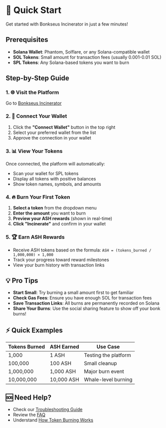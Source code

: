 # 🚀 Quick Start

Get started with Bonkseus Incinerator in just a few minutes!

## Prerequisites

- **Solana Wallet**: Phantom, Solflare, or any Solana-compatible wallet
- **SOL Tokens**: Small amount for transaction fees (usually 0.001-0.01 SOL)
- **SPL Tokens**: Any Solana-based tokens you want to burn

## Step-by-Step Guide

### 1. 🌐 Visit the Platform

Go to [Bonkseus Incinerator](https://solanatokensincinerator-evd2ucu25-devais-projects-c74be0cf.vercel.app)

### 2. 🔗 Connect Your Wallet

1. Click the **"Connect Wallet"** button in the top right
2. Select your preferred wallet from the list
3. Approve the connection in your wallet

### 3. 📊 View Your Tokens

Once connected, the platform will automatically:
- Scan your wallet for SPL tokens
- Display all tokens with positive balances
- Show token names, symbols, and amounts

### 4. 🔥 Burn Your First Token

1. **Select a token** from the dropdown menu
2. **Enter the amount** you want to burn
3. **Preview your ASH rewards** (shown in real-time)
4. **Click "Incinerate"** and confirm in your wallet

### 5. 🏆 Earn ASH Rewards

- Receive ASH tokens based on the formula: `ASH = (tokens_burned / 1,000,000) × 1,000`
- Track your progress toward reward milestones
- View your burn history with transaction links

## 💡 Pro Tips

- **Start Small**: Try burning a small amount first to get familiar
- **Check Gas Fees**: Ensure you have enough SOL for transaction fees
- **Save Transaction Links**: All burns are permanently recorded on Solana
- **Share Your Burns**: Use the social sharing feature to show off your bonk burns!

## ⚡ Quick Examples

| Tokens Burned | ASH Earned | Use Case |
|---------------|------------|----------|
| 1,000 | 1 ASH | Testing the platform |
| 100,000 | 100 ASH | Small cleanup |
| 1,000,000 | 1,000 ASH | Major burn event |
| 10,000,000 | 10,000 ASH | Whale-level burning |

## 🆘 Need Help?

- Check our [Troubleshooting Guide](../support/troubleshooting.md)
- Review the [FAQ](../support/faq.md)
- Understand [How Token Burning Works](how-it-works.md) 